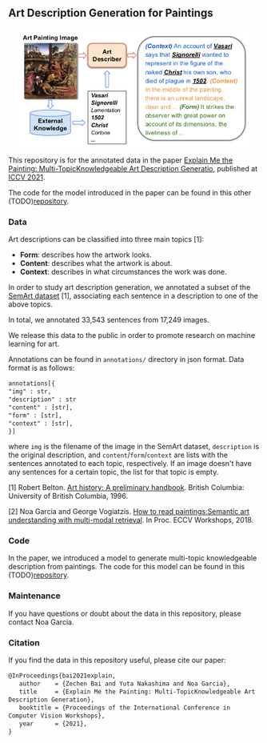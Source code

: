 ## Art Description Generation for Paintings

<p align="center">
  <img width="460" src="https://github.com/noagarcia/explain-paintings/blob/main/main.png?raw=true">
</p>

This repository is for the annotated data in the paper [Explain Me the Painting: Multi-TopicKnowledgeable Art Description Generatio](), 
published at [ICCV 2021](http://iccv2021.thecvf.com/).

The code for the model introduced in the paper can be found in this other (TODO)[repository]().

### Data
Art descriptions can be classified into three main topics [1]:
- **Form**: describes how the artwork looks.
- **Content**: describes what the artwork is about.
- **Context**: describes in what circumstances the work was done.

In order to study art description generation, we annotated a subset of the [SemArt dataset](https://noagarcia.github.io/SemArt/) [1], associating each sentence in a description to one of the above topics. 

In total, we annotated 33,543 sentences from 17,249 images. 

We release this data to the public in order to promote research on machine learning for art.

Annotations can be found in `annotations/` directory in json format. Data format is as follows:

````
annotations[{
"img" : str, 
"description" : str
"content" : [str], 
"form" : [str], 
"context" : [str], 
}]
````

where `img` is the filename of the image in the SemArt dataset, `description` is the original description, and `content`/`form`/`context` are lists with the sentences annotated to each topic, respectively. If an image doesn't have any sentences for a certain topic, the list for that topic is empty.

[1] Robert Belton. [Art history: A preliminary handbook](https://d1wqtxts1xzle7.cloudfront.net/43880410/Preliminary_Handbook.pdf?1458371315=&response-content-disposition=inline%3B+filename%3DArt_History_A_Preliminary_Handbook_1996.pdf&Expires=1629445880&Signature=DtZmXwPBVzDayjhCpAPaJz1-ec44G5YFabIIs7STd~VTzjtLovcOsZOFYRn14lUraqvRG54b8Zxj8F~QJFhUEr3SWUUMUItGEDYQnZ1cMFjEwolLJ-G~xQO~~GXEGgJ5gI8scaczglTi~SckS0dSCPrVBtsMwQ794oHK~nsF4K2EilyLR4PHOpk0iPyF5Q8xgd~sY512wj2Eij6C8mdesFJe6CtZQH-ty-voHbgSwYrNcrbhg0gnGnWxJ~f9ioHmdvry8AwizfNTj7AyOmLBIP5XWZ~d1vurr6gyjB6PyEKu8dBHr2SaAF2ofibTK~thGN959hYcfe3wRtqDMN6r7Q__&Key-Pair-Id=APKAJLOHF5GGSLRBV4ZA). British Columbia: University of British Columbia, 1996.

[2] Noa Garcia and George Vogiatzis. [How to read paintings:Semantic art understanding with multi-modal retrieval](https://arxiv.org/abs/1810.09617). In Proc. ECCV Workshops, 2018.

### Code
In the paper, we introduced a model to generate multi-topic knowledgeable description from paintings. The code for this model can be found in this (TODO)[repository]().

### Maintenance
If you have questions or doubt about the data in this repository, please contact Noa Garcia.


### Citation

If you find the data in this repository useful, please cite our paper:
````
@InProceedings{bai2021explain,
   author    = {Zechen Bai and Yuta Nakashima and Noa Garcia},
   title     = {Explain Me the Painting: Multi-TopicKnowledgeable Art Description Generation},
   booktitle = {Proceedings of the International Conference in Computer Vision Workshops},
   year      = {2021},
}
````

